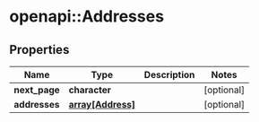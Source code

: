 # openapi::Addresses


## Properties
Name | Type | Description | Notes
------------ | ------------- | ------------- | -------------
**next_page** | **character** |  | [optional] 
**addresses** | [**array[Address]**](address.md) |  | [optional] 


